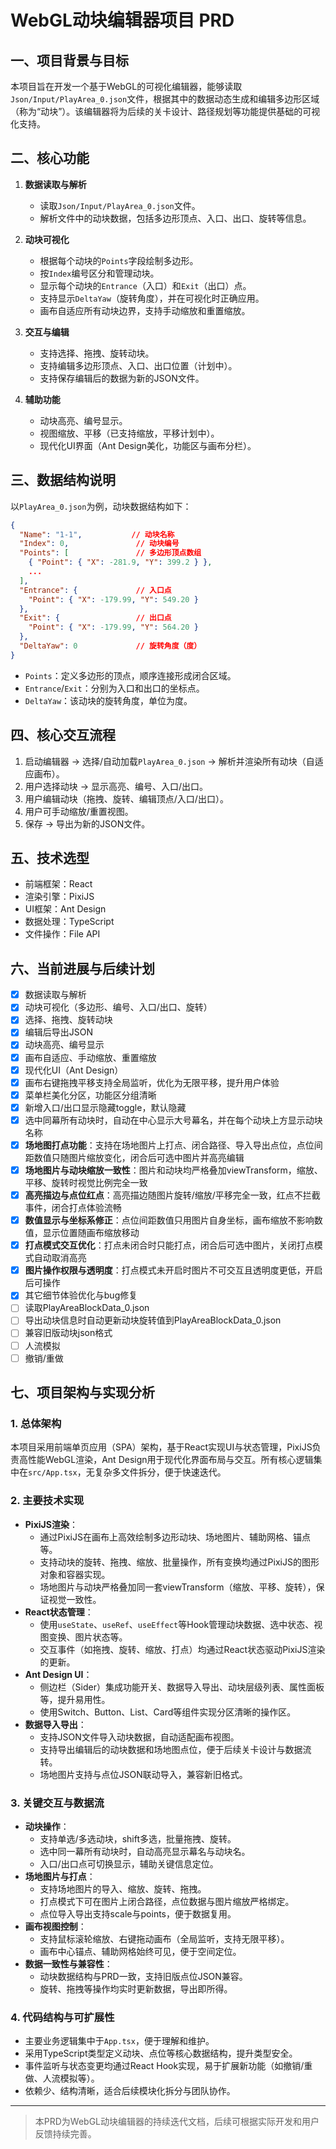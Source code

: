 # WebGL动块编辑器项目 PRD

## 一、项目背景与目标

本项目旨在开发一个基于WebGL的可视化编辑器，能够读取`Json/Input/PlayArea_0.json`文件，根据其中的数据动态生成和编辑多边形区域（称为“动块”）。该编辑器将为后续的关卡设计、路径规划等功能提供基础的可视化支持。

## 二、核心功能

1. **数据读取与解析**
   - 读取`Json/Input/PlayArea_0.json`文件。
   - 解析文件中的动块数据，包括多边形顶点、入口、出口、旋转等信息。

2. **动块可视化**
   - 根据每个动块的`Points`字段绘制多边形。
   - 按`Index`编号区分和管理动块。
   - 显示每个动块的`Entrance`（入口）和`Exit`（出口）点。
   - 支持显示`DeltaYaw`（旋转角度），并在可视化时正确应用。
   - 画布自适应所有动块边界，支持手动缩放和重置缩放。

3. **交互与编辑**
   - 支持选择、拖拽、旋转动块。
   - 支持编辑多边形顶点、入口、出口位置（计划中）。
   - 支持保存编辑后的数据为新的JSON文件。

4. **辅助功能**
   - 动块高亮、编号显示。
   - 视图缩放、平移（已支持缩放，平移计划中）。
   - 现代化UI界面（Ant Design美化，功能区与画布分栏）。

## 三、数据结构说明

以`PlayArea_0.json`为例，动块数据结构如下：

```json
{
  "Name": "1-1",           // 动块名称
  "Index": 0,               // 动块编号
  "Points": [               // 多边形顶点数组
    { "Point": { "X": -281.9, "Y": 399.2 } },
    ...
  ],
  "Entrance": {             // 入口点
    "Point": { "X": -179.99, "Y": 549.20 }
  },
  "Exit": {                 // 出口点
    "Point": { "X": -179.99, "Y": 564.20 }
  },
  "DeltaYaw": 0             // 旋转角度（度）
}
```

- `Points`：定义多边形的顶点，顺序连接形成闭合区域。
- `Entrance`/`Exit`：分别为入口和出口的坐标点。
- `DeltaYaw`：该动块的旋转角度，单位为度。

## 四、核心交互流程

1. 启动编辑器 → 选择/自动加载`PlayArea_0.json` → 解析并渲染所有动块（自适应画布）。
2. 用户选择动块 → 显示高亮、编号、入口/出口。
3. 用户编辑动块（拖拽、旋转、编辑顶点/入口/出口）。
4. 用户可手动缩放/重置视图。
5. 保存 → 导出为新的JSON文件。

## 五、技术选型

- 前端框架：React
- 渲染引擎：PixiJS
- UI框架：Ant Design
- 数据处理：TypeScript
- 文件操作：File API

## 六、当前进展与后续计划

- [x] 数据读取与解析
- [x] 动块可视化（多边形、编号、入口/出口、旋转）
- [x] 选择、拖拽、旋转动块
- [x] 编辑后导出JSON
- [x] 动块高亮、编号显示
- [x] 画布自适应、手动缩放、重置缩放
- [x] 现代化UI（Ant Design）
- [x] 画布右键拖拽平移支持全局监听，优化为无限平移，提升用户体验
- [x] 菜单栏美化分区，功能区分组清晰
- [x] 新增入口/出口显示隐藏toggle，默认隐藏
- [x] 选中同幕所有动块时，自动在中心显示大号幕名，并在每个动块上方显示动块名称
- [x] **场地图打点功能**：支持在场地图片上打点、闭合路径、导入导出点位，点位间距数值只随图片缩放变化，闭合后可选中图片并高亮编辑
- [x] **场地图片与动块缩放一致性**：图片和动块均严格叠加viewTransform，缩放、平移、旋转时视觉比例完全一致
- [x] **高亮描边与点位红点**：高亮描边随图片旋转/缩放/平移完全一致，红点不拦截事件，闭合打点体验流畅
- [x] **数值显示与坐标系修正**：点位间距数值只用图片自身坐标，画布缩放不影响数值，显示位置随画布缩放移动
- [x] **打点模式交互优化**：打点未闭合时只能打点，闭合后可选中图片，关闭打点模式自动取消高亮
- [x] **图片操作权限与透明度**：打点模式未开启时图片不可交互且透明度更低，开启后可操作
- [x] 其它细节体验优化与bug修复
- [ ] 读取PlayAreaBlockData_0.json
- [ ] 导出动块信息时自动更新动块旋转值到PlayAreaBlockData_0.json
- [ ] 兼容旧版动块json格式
- [ ] 人流模拟
- [ ] 撤销/重做

## 七、项目架构与实现分析

### 1. 总体架构
本项目采用前端单页应用（SPA）架构，基于React实现UI与状态管理，PixiJS负责高性能WebGL渲染，Ant Design用于现代化界面布局与交互。所有核心逻辑集中在`src/App.tsx`，无复杂多文件拆分，便于快速迭代。

### 2. 主要技术实现
- **PixiJS渲染**：
  - 通过PixiJS在画布上高效绘制多边形动块、场地图片、辅助网格、锚点等。
  - 支持动块的旋转、拖拽、缩放、批量操作，所有变换均通过PixiJS的图形对象和容器实现。
  - 场地图片与动块严格叠加同一套viewTransform（缩放、平移、旋转），保证视觉一致性。
- **React状态管理**：
  - 使用`useState`、`useRef`、`useEffect`等Hook管理动块数据、选中状态、视图变换、图片状态等。
  - 交互事件（如拖拽、旋转、缩放、打点）均通过React状态驱动PixiJS渲染的更新。
- **Ant Design UI**：
  - 侧边栏（Sider）集成功能开关、数据导入导出、动块层级列表、属性面板等，提升易用性。
  - 使用Switch、Button、List、Card等组件实现分区清晰的操作区。
- **数据导入导出**：
  - 支持JSON文件导入动块数据，自动适配画布视图。
  - 支持导出编辑后的动块数据和场地图点位，便于后续关卡设计与数据流转。
  - 场地图片支持与点位JSON联动导入，兼容新旧格式。

### 3. 关键交互与数据流
- **动块操作**：
  - 支持单选/多选动块，shift多选，批量拖拽、旋转。
  - 选中同一幕所有动块时，自动高亮显示幕名与动块名。
  - 入口/出口点可切换显示，辅助关键信息定位。
- **场地图片与打点**：
  - 支持场地图片的导入、缩放、旋转、拖拽。
  - 打点模式下可在图片上闭合路径，点位数据与图片缩放严格绑定。
  - 点位导入导出支持scale与points，便于数据复用。
- **画布视图控制**：
  - 支持鼠标滚轮缩放、右键拖动画布（全局监听，支持无限平移）。
  - 画布中心锚点、辅助网格始终可见，便于空间定位。
- **数据一致性与兼容性**：
  - 动块数据结构与PRD一致，支持旧版点位JSON兼容。
  - 旋转、拖拽等操作均实时更新数据，导出即所得。

### 4. 代码结构与可扩展性
- 主要业务逻辑集中于`App.tsx`，便于理解和维护。
- 采用TypeScript类型定义动块、点位等核心数据结构，提升类型安全。
- 事件监听与状态变更均通过React Hook实现，易于扩展新功能（如撤销/重做、人流模拟等）。
- 依赖少、结构清晰，适合后续模块化拆分与团队协作。

---

> 本PRD为WebGL动块编辑器的持续迭代文档，后续可根据实际开发和用户反馈持续完善。 